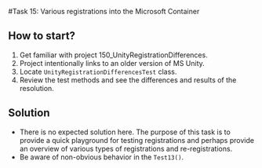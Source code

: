 ﻿#Task 15: Various registrations into the Microsoft Container

## How to start?

1. Get familiar with project 150_UnityRegistrationDifferences.
2. Project intentionally links to an older version of MS Unity.
3. Locate ```UnityRegistrationDifferencesTest``` class.
4. Review the test methods and see the differences and results of the 
   resolution.

## Solution

* There is no expected solution here. The purpose of this task is to provide
  a quick playground for testing registrations and perhaps provide an overview
  of various types of registrations and re-registrations.
* Be aware of non-obvious behavior in the ```Test13()```.
